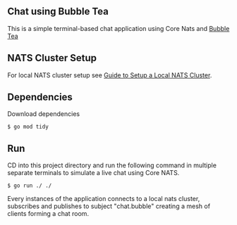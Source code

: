
## Chat using Bubble Tea
This is a simple terminal-based chat application using Core Nats and [Bubble Tea](https://github.com/charmbracelet/bubbletea)

## NATS Cluster Setup
For local NATS cluster setup see [Guide to Setup a Local NATS Cluster](../../../../cmd/setup/local-nats-cluster/README.md). <br />
## Dependencies
Download dependencies
```
$ go mod tidy
```

## Run
CD into this project directory and run the following command in multiple separate terminals to simulate a live chat using Core NATS. 
```
$ go run ./ ./
```
Every instances of the application connects to a local nats cluster, subscribes and publishes to subject "chat.bubble" creating a mesh of clients forming a chat room.

